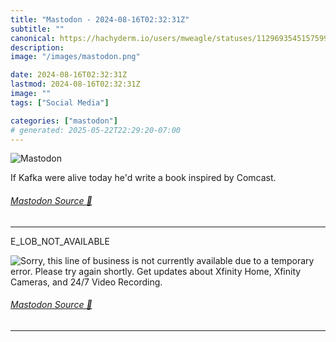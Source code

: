 ```yaml
---
title: "Mastodon - 2024-08-16T02:32:31Z"
subtitle: ""
canonical: https://hachyderm.io/users/mweagle/statuses/112969354515759978
description:
image: "/images/mastodon.png"

date: 2024-08-16T02:32:31Z
lastmod: 2024-08-16T02:32:31Z
image: ""
tags: ["Social Media"]

categories: ["mastodon"]
# generated: 2025-05-22T22:29:20-07:00
---
```

![Mastodon](/images/mastodon.png)

<p>If Kafka were alive today he&#39;d write a book inspired by Comcast.</p>


###### [Mastodon Source 🐘](https://hachyderm.io/@mweagle/112969354515759978)

___

<p>E_LOB_NOT_AVAILABLE</p>

![Sorry, this line of business is not currently available due to a temporary error. Please try again shortly.
Get updates about Xfinity Home, Xfinity Cameras, and 24/7 Video Recording.](0627eaccb3d1980e.png)

###### [Mastodon Source 🐘](https://hachyderm.io/@mweagle/112969363912800505)

___

